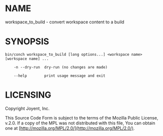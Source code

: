# NAME

workspace\_to\_build - convert workspace content to a build

# SYNOPSIS

```
bin/conch workspace_to_build [long options...] <workspace name> [workspace name] ...

    -n --dry-run  dry-run (no changes are made)

    --help        print usage message and exit
```

# LICENSING

Copyright Joyent, Inc.

This Source Code Form is subject to the terms of the Mozilla Public License,
v.2.0. If a copy of the MPL was not distributed with this file, You can obtain
one at [http://mozilla.org/MPL/2.0/](http://mozilla.org/MPL/2.0/).

